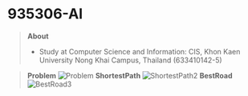 # 935306-AI
> **About**
> * Study at Computer Science and Information: CIS, Khon Kaen University Nong Khai Campus, Thailand (633410142-5)

> **Problem**
![Problem](https://user-images.githubusercontent.com/76491614/212806109-2092b260-bce7-47c3-a7a6-0eaf8317edab.png)
> **ShortestPath**
![ShortestPath2](https://user-images.githubusercontent.com/76491614/212806078-378d78a1-2dd0-4e51-88ef-f266a6101de0.png)
> **BestRoad**
![BestRoad3](https://user-images.githubusercontent.com/76491614/212806094-fbfc9621-3979-4be8-b185-93b2e6db507d.png)
